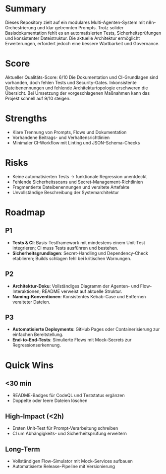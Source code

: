 # Summary
Dieses Repository zielt auf ein modulares Multi-Agenten-System mit n8n-Orchestrierung und klar getrennten Prompts.
Trotz solider Basisdokumentation fehlt es an automatisierten Tests, Sicherheitsprüfungen und konsistenter Dateistruktur.
Die aktuelle Architektur ermöglicht Erweiterungen, erfordert jedoch eine bessere Wartbarkeit und Governance.

# Score
Aktueller Qualitäts-Score: 6/10
Die Dokumentation und CI-Grundlagen sind vorhanden, doch fehlen Tests und Security-Gates.
Inkonsistente Dateibenennungen und fehlende Architekturtopologie erschweren die Übersicht.
Bei Umsetzung der vorgeschlagenen Maßnahmen kann das Projekt schnell auf 9/10 steigen.

# Strengths
- Klare Trennung von Prompts, Flows und Dokumentation
- Vorhandene Beitrags- und Verhaltensrichtlinien
- Minimaler CI-Workflow mit Linting und JSON-Schema-Checks

# Risks
- Keine automatisierten Tests -> funktionale Regression unentdeckt
- Fehlende Sicherheitsscans und Secret-Management-Richtlinien
- Fragmentierte Dateibenennungen und veraltete Artefakte
- Unvollständige Beschreibung der Systemarchitektur

# Roadmap
## P1
- **Tests & CI**: Basis-Testframework mit mindestens einem Unit-Test integrieren; CI muss Tests ausführen und bestehen.
- **Sicherheitsgrundlagen**: Secret-Handling und Dependency-Check etablieren; Builds schlagen fehl bei kritischen Warnungen.
## P2
- **Architektur-Doku**: Vollständiges Diagramm der Agenten- und Flow-Interaktionen; README verweist auf aktuelle Struktur.
- **Naming-Konventionen**: Konsistentes Kebab-Case und Entfernen veralteter Dateien.
## P3
- **Automatisierte Deployments**: GitHub Pages oder Containerisierung zur einfachen Bereitstellung.
- **End-to-End-Tests**: Simulierte Flows mit Mock-Secrets zur Regressionserkennung.

# Quick Wins
## <30 min
- README-Badges für CodeQL und Teststatus ergänzen
- Doppelte oder leere Dateien löschen
## High-Impact (<2h)
- Ersten Unit-Test für Prompt-Verarbeitung schreiben
- CI um Abhängigkeits- und Sicherheitsprüfung erweitern
## Long-Term
- Vollständigen Flow-Simulator mit Mock-Services aufbauen
- Automatisierte Release-Pipeline mit Versionierung
